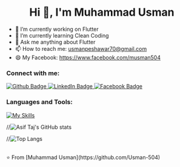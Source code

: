  <h1 align="center">Hi 👋, I'm Muhammad Usman</h1>

- 🔭 I’m currently working on Flutter
- 🌱 I’m currently learning Clean Coding
- 💬 Ask me anything about Flutter 
- 📫 How to reach me: usmanpeshawar70@gmail.com
- 😄 My Facebook: https://www.facebook.com/musman504
  
### Connect with me:
<div id="badges">
  <a href="https://github.com/Usman-504">
    <img src="https://img.shields.io/badge/Github-blue?style=for-the-badge&logo=Github&logoColor=white" alt="Github Badge"/>
  </a>
   <a href="https://www.linkedin.com/in/muhammad-usman-423082320">
    <img src="https://img.shields.io/badge/LinkedIn-0077B5?style=for-the-badge&logo=linkedin&logoColor=white" alt="LinkedIn Badge"/>
  </a>
   <a href="https://fb.com/musman504">
    <img src="https://img.shields.io/badge/Facebook-blue?style=for-the-badge&logo=facebook&logoColor=white" alt="Facebook Badge"/>
  </a>
</div>

### Languages and Tools:
[![My Skills](https://skillicons.dev/icons?i=flutter,dart,firebase,github,git,postman,&perline=5)](https://skillicons.dev)

//![Asif Taj's GitHub stats](https://github-readme-stats.vercel.app/api?username=axiftaj&show_icons=true&theme=dark)

//![Top Langs](https://github-readme-stats.vercel.app/api/top-langs/?username=axiftaj&theme=dark)


<br>
⭐️ From [Muhammad Usman](https://github.com/Usman-504)
